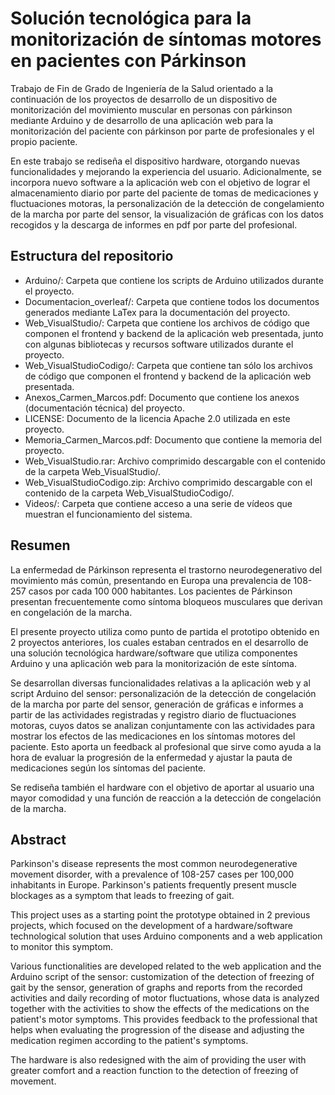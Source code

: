 # Solución tecnológica para la monitorización de síntomas motores en pacientes con Párkinson

Trabajo de Fin de Grado de Ingeniería de la Salud orientado a la continuación de los proyectos de desarrollo de un dispositivo de monitorización del movimiento muscular en personas con párkinson mediante Arduino y de desarrollo de una aplicación web para la monitorización del paciente con párkinson por parte de profesionales y el propio paciente. 

En este trabajo se rediseña el dispositivo hardware, otorgando nuevas funcionalidades y mejorando la experiencia del usuario. Adicionalmente, se incorpora nuevo software a la aplicación web con el objetivo de lograr el almacenamiento diario por parte del paciente de tomas de medicaciones y fluctuaciones motoras, la personalización de la detección de congelamiento de la marcha por parte del sensor, la visualización de gráficas con los datos recogidos y la descarga de informes en pdf por parte del profesional.
## Estructura del repositorio
- Arduino/: Carpeta que contiene los scripts de Arduino utilizados durante el proyecto.
- Documentacion_overleaf/: Carpeta que contiene todos los documentos generados mediante LaTex para la documentación del proyecto.
- Web_VisualStudio/: Carpeta que contiene los archivos de código que componen el frontend y backend de la aplicación web presentada, junto con algunas bibliotecas y recursos software utilizados durante el proyecto.
- Web_VisualStudioCodigo/: Carpeta que contiene tan sólo los archivos de código que componen el frontend y backend de la aplicación web presentada.
- Anexos_Carmen_Marcos.pdf: Documento que contiene los anexos (documentación técnica) del proyecto.
- LICENSE: Documento de la licencia Apache 2.0 utilizada en este proyecto.
- Memoria_Carmen_Marcos.pdf: Documento que contiene la memoria del proyecto.
- Web_VisualStudio.rar: Archivo comprimido descargable con el contenido de la carpeta Web_VisualStudio/.
- Web_VisualStudioCodigo.zip: Archivo comprimido descargable con el contenido de la carpeta Web_VisualStudioCodigo/.
- Videos/: Carpeta que contiene acceso a una serie de vídeos que muestran el funcionamiento del sistema.
## Resumen 
La enfermedad de Párkinson representa el trastorno neurodegenerativo del movimiento más común, presentando en Europa una prevalencia de 108-257 casos por cada 100 000 habitantes. Los pacientes de Párkinson presentan frecuentemente como síntoma bloqueos musculares que derivan en congelación de la marcha.

El presente proyecto utiliza como punto de partida el prototipo obtenido en 2 proyectos anteriores, los cuales estaban centrados en el desarrollo de una solución tecnológica hardware/software que utiliza componentes Arduino y una aplicación web para la monitorización de este síntoma. 

Se desarrollan diversas funcionalidades relativas a la aplicación web y al script Arduino del sensor: personalización de la detección de congelación de la marcha por parte del sensor, generación de gráficas e informes a partir de las actividades registradas y registro diario de fluctuaciones motoras, cuyos datos se analizan conjuntamente con las actividades para mostrar los efectos de las medicaciones en los síntomas motores del paciente. Esto aporta un feedback al profesional que sirve como ayuda a la hora de evaluar la progresión de la enfermedad y ajustar la pauta de medicaciones según los síntomas del paciente.

Se rediseña también el hardware con el objetivo de aportar al usuario una mayor comodidad y una función de reacción a la detección de congelación de la marcha.
## Abstract
Parkinson's disease represents the most common neurodegenerative movement disorder, with a prevalence of 108-257 cases per 100,000 inhabitants in Europe. Parkinson's patients frequently present muscle blockages as a symptom that leads to freezing of gait.

This project uses as a starting point the prototype obtained in 2 previous projects, which focused on the development of a hardware/software technological solution that uses Arduino components and a web application to monitor this symptom.

Various functionalities are developed related to the web application and the Arduino script of the sensor: customization of the detection of freezing of gait by the sensor, generation of graphs and reports from the recorded activities and daily recording of motor fluctuations, whose data is analyzed together with the activities to show the effects of the medications on the patient's motor symptoms. This provides feedback to the professional that helps when evaluating the progression of the disease and adjusting the medication regimen according to the patient's symptoms.

The hardware is also redesigned with the aim of providing the user with greater comfort and a reaction function to the detection of freezing of movement.

